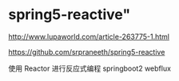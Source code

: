 # spring5-reactive"


http://www.lupaworld.com/article-263775-1.html

https://github.com/srpraneeth/spring5-reactive

使用 Reactor 进行反应式编程
springboot2
webflux

